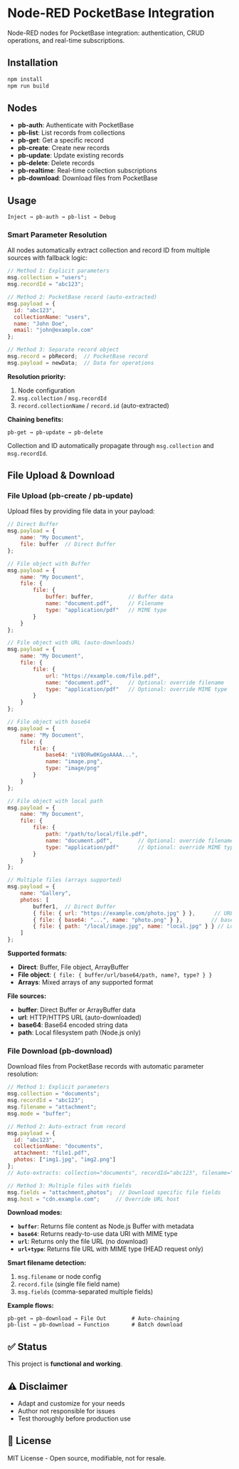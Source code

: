# Node-RED PocketBase Integration

Node-RED nodes for PocketBase integration: authentication, CRUD operations, and real-time subscriptions.

## Installation

```bash
npm install
npm run build
```

## Nodes

- **pb-auth**: Authenticate with PocketBase
- **pb-list**: List records from collections  
- **pb-get**: Get a specific record
- **pb-create**: Create new records
- **pb-update**: Update existing records
- **pb-delete**: Delete records
- **pb-realtime**: Real-time collection subscriptions
- **pb-download**: Download files from PocketBase

## Usage

```
Inject → pb-auth → pb-list → Debug
```

### Smart Parameter Resolution

All nodes automatically extract collection and record ID from multiple sources with fallback logic:

```javascript
// Method 1: Explicit parameters
msg.collection = "users";
msg.recordId = "abc123";

// Method 2: PocketBase record (auto-extracted)
msg.payload = {
  id: "abc123",
  collectionName: "users",
  name: "John Doe",
  email: "john@example.com"
};

// Method 3: Separate record object
msg.record = pbRecord;  // PocketBase record
msg.payload = newData;  // Data for operations
```

**Resolution priority:**
1. Node configuration
2. `msg.collection` / `msg.recordId`
3. `record.collectionName` / `record.id` (auto-extracted)

**Chaining benefits:**
```
pb-get → pb-update → pb-delete
```
Collection and ID automatically propagate through `msg.collection` and `msg.recordId`.

## File Upload & Download

### File Upload (pb-create / pb-update)

Upload files by providing file data in your payload:

```javascript
// Direct Buffer
msg.payload = {
    name: "My Document", 
    file: buffer  // Direct Buffer
};

// File object with Buffer
msg.payload = {
    name: "My Document",
    file: {
        file: {
            buffer: buffer,           // Buffer data
            name: "document.pdf",     // Filename
            type: "application/pdf"   // MIME type
        }
    }
};

// File object with URL (auto-downloads)
msg.payload = {
    name: "My Document",
    file: {
        file: {
            url: "https://example.com/file.pdf",
            name: "document.pdf",     // Optional: override filename
            type: "application/pdf"   // Optional: override MIME type
        }
    }
};

// File object with base64
msg.payload = {
    name: "My Document",
    file: {
        file: {
            base64: "iVBORw0KGgoAAAA...",
            name: "image.png",
            type: "image/png"
        }
    }
};

// File object with local path
msg.payload = {
    name: "My Document",
    file: {
        file: {
            path: "/path/to/local/file.pdf",
            name: "document.pdf",        // Optional: override filename
            type: "application/pdf"      // Optional: override MIME type
        }
    }
};

// Multiple files (arrays supported)
msg.payload = {
    name: "Gallery",
    photos: [
        buffer1,  // Direct Buffer
        { file: { url: "https://example.com/photo.jpg" } },      // URL
        { file: { base64: "...", name: "photo.png" } },         // base64
        { file: { path: "/local/image.jpg", name: "local.jpg" } } // Local file
    ]
};
```

**Supported formats:**
- **Direct**: Buffer, File object, ArrayBuffer
- **File object**: `{ file: { buffer/url/base64/path, name?, type? } }`
- **Arrays**: Mixed arrays of any supported format

**File sources:**
- **buffer**: Direct Buffer or ArrayBuffer data
- **url**: HTTP/HTTPS URL (auto-downloaded)
- **base64**: Base64 encoded string data
- **path**: Local filesystem path (Node.js only)

### File Download (pb-download)

Download files from PocketBase records with automatic parameter resolution:

```javascript
// Method 1: Explicit parameters
msg.collection = "documents";
msg.recordId = "abc123"; 
msg.filename = "attachment";
msg.mode = "buffer";

// Method 2: Auto-extract from record
msg.payload = {
  id: "abc123",
  collectionName: "documents",
  attachment: "file1.pdf",
  photos: ["img1.jpg", "img2.png"]
};
// Auto-extracts: collection="documents", recordId="abc123", filename="attachment"

// Method 3: Multiple files with fields
msg.fields = "attachment,photos";  // Download specific file fields
msg.host = "cdn.example.com";     // Override URL host
```

**Download modes:**
- **`buffer`**: Returns file content as Node.js Buffer with metadata
- **`base64`**: Returns ready-to-use data URI with MIME type
- **`url`**: Returns only the file URL (no download)
- **`url+type`**: Returns file URL with MIME type (HEAD request only)

**Smart filename detection:**
1. `msg.filename` or node config
2. `record.file` (single file field name)
3. `msg.fields` (comma-separated multiple fields)

**Example flows:**
```
pb-get → pb-download → File Out        # Auto-chaining
pb-list → pb-download → Function       # Batch download
```

## ✅ Status

This project is **functional and working**.

## ⚠️ Disclaimer

- Adapt and customize for your needs
- Author not responsible for issues
- Test thoroughly before production use

## 📄 License

MIT License - Open source, modifiable, not for resale.